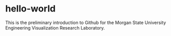 # hello-world
This is the preliminary introduction to Github for the Morgan State University Engineering Visualization Research Laboratory.
